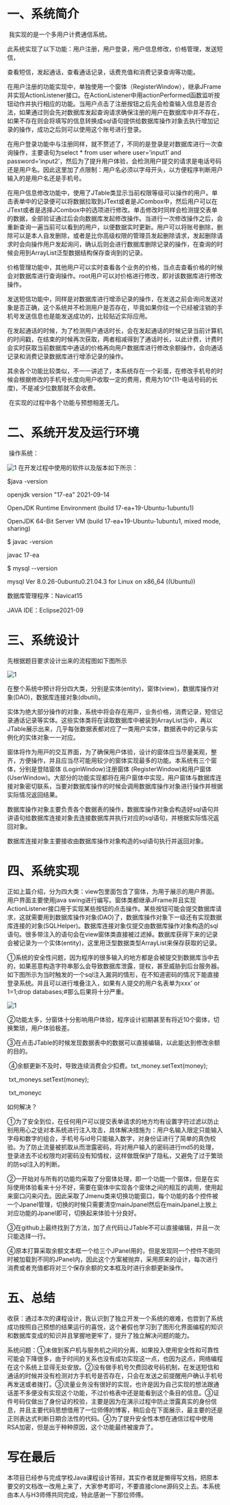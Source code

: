 # 一、系统简介

​    我实现的是一个多用户计费通信系统。

​    此系统实现了以下功能：用户注册，用户登录，用户信息修改，价格管理，发送短信，

查看短信，发起通话，查看通话记录，话费充值和消费记录查询等功能。

​    在用户注册的功能实现中，单独使用一个窗体（RegisterWindow），继承JFrame并实现ActionListener接口。在ActionListener中用actionPerformed函数监听按钮动作并执行相应的功能。当用户点击了注册按钮之后先会检查输入信息是否合法，如果通过则会先对数据库发起查询请求确保注册的用户在数据库中并不存在，如果不存在则会将填写的信息转换成sql语句提供给数据库操作对象去执行增加记录的操作，成功之后则可以使用这个账号进行登录。

​    在用户登录功能中与注册同样，就不赘述了，不同的是登录是对数据库进行一次查询操作，主要语句为select * from user where user=’input1’ and password=’input2’，然后为了提升用户体验，会检测用户提交的请求是电话号码还是用户名。因此这里加了点限制：用户名必须以字母开头，以方便程序判断用户输入的是用户名还是手机号。

​    在用户信息修改功能中，使用了JTable类显示当前权限等级可以操作的用户。单击表单中的记录便可以将数据拉取到JText或者是JCombox中，然后用户可以在JText或者是选择JCombox中的选项进行修改。单击修改时同样会检测提交表单的数据，全部验证通过后会向数据库发起修改操作。当进行一次修改操作之后，会重新查询一遍当前可以看到的用户，以便数据实时更新。用户可以将账号删除，删除可以是本人自发删除，或者是比你高级权限的管理员发起删除请求，发起删除请求时会向操作用户发起询问，确认后则会进行数据库删除记录的操作，在查询的时候会用到ArrayList泛型数据结构保存查询到的记录。

​    价格管理功能中，其他用户可以实时查看各个业务的价格，当点击查看价格的时候会对数据库进行查询操作。root用户可以对价格进行修改，即对该数据库进行修改操作。

​    发送短信功能中，同样是对数据库进行增添记录的操作，在发送之前会询问发送对象是否正确，这个系统并不检测用户是否存在，毕竟如果你往一个已经被注销的手机号发送信息也是能发送成功的，比较贴近实际应用。

​    在发起通话的时候，为了检测用户通话时长，会在发起通话的时候记录当前计算机的时间戳，在结束的时候再次获取，两者相减得到了通话时长，以此计费，计费时会实时获取当前数据库中通话的价格再向用户数据库进行修改余额操作，会向通话记录和消费记录数据库进行增添记录的操作。

​    其余各个功能比较类似，不一一讲述了，本系统存在一个彩蛋，在修改手机号的时候会根据修改的手机号长度向用户收取一定的费用，费用为10^(11-电话号码的长度)，不是减少位数那就不会收费。

​    在实现的过程中各个功能与预想相差无几。

# 二、系统开发及运行环境

​    操作系统：

![1](./mdsrc/1.png)
 在开发过程中使用的软件以及版本如下所示：

$java -version

openjdk version "17-ea" 2021-09-14

OpenJDK Runtime Environment (build 17-ea+19-Ubuntu-1ubuntu1)

OpenJDK 64-Bit Server VM (build 17-ea+19-Ubuntu-1ubuntu1, mixed mode, sharing)

$ javac -version

javac 17-ea

$ mysql --version

mysql Ver 8.0.26-0ubuntu0.21.04.3 for Linux on x86_64 ((Ubuntu))

数据库管理程序：Navicat15

JAVA IDE：Eclipse2021-09

# 三、系统设计

先根据题目要求设计出来的流程图如下图所示

![1](./mdsrc/2.png)

 

在整个系统中预计将分四大类，分别是实体(entity)，窗体(view)，数据库操作对象(DAO)，数据库连接对象(dbutil)。

​    实体为绝⼤部分操作的对象，系统中将会存在⽤⼾，业务价格，消费记录，短信记录通话记录等实体。这些实体类将在读取数据库中被装到ArrayList当中，再以JTable展示出来，几乎每张数据表都对应了一类用户实体，数据表中的记录与实例化的实体对象一一对应。

窗体将作为⽤⼾的交互界⾯，为了确保用户体验，设计的窗体应当尽量美观，整齐，方便操作，并且应当尽可能用较少的窗体实现最多的功能。本系统有三个窗体，分别是登陆窗体 (LoginWindow)注册窗体 (RegisterWindow)和用户窗体 (UserWindow)。大部分的功能实现都将在用户窗体中实现，用户窗体与数据库连接对象密切联系，当要对数据库操作的时候会调用数据库操作对象进行操作并根据实际情况返回结果。

数据库操作对象主要负责各个数据表的操作，数据库操作对象会构造好sql语句并讲语句给数据库连接对象去连接数据库并执行对应的sql语句，并根据实际情况返回对象。

数据库连接对象主要接收由数据库操作对象构造的sql语句执行并返回对象。

# 四、系统实现 

正如上篇介绍，分为四大类：view包里面包含了窗体，为用于展示的用户界面。用户界面主要使用java swing进行编写。窗体类都继承JFrame并且实现ActionListener接口用于实现某些按钮的点击操作。某些按钮可能会提交数据库请求，这就需要用到数据库操作对象(DAO)了，数据库操作对象下一级还有实现数据库连接的对象(SQLHelper)。数据库连接对象仅提交由数据库操作对象构造的sql语句。很多带注入的语句会在view窗体类直接被过滤掉。数据库获得下来的记录会被记录为一个实体(entity)，这里用泛型数据类型ArrayList来保存获取的记录。

​    ①系统的安全性问题，因为程序的很多输入的地方都是会被提交到数据库当中去的，如果恶意构造字符串那么会导致数据库泄露，提权，甚至威胁到后台服务器。如下图所示为当时触发的一个sql注入漏洞的情形，在不知道密码的情况下能直接登录系统。并且可以进行堆叠注入，如果有人提交的用户名表单为xxx’ or 1=1;drop databases;#那么后果将十分严重。

 ![1](./mdsrc/3.png)



​    ②功能太多，分窗体十分影响用户体验，程序设计初期甚至有将近10个窗体，切换繁琐，用户体验极差。

​    ③在点击JTable的时候发现数据表中的数据可以直接编辑，以此能达到修改余额的目的。

​    ④余额更新不及时，导致连续消费会少扣费。txt_money.setText(money);

​      txt_moneys.setText(money);

​      txt_moneyc

如何解决？

①为了安全到位，在任何用户可以提交表单请求的地方均有设置字符过滤以防止别用用心之徒对本系统进行注入攻击，具体解决措施为：用户名输入限定只能输入字母和数字的组合，手机号与id号只能输入数字，对身份证进行了简单的真伪校验。为了防止流量被抓取从而泄露密码，将对用户输入的密码进行md5的处理，登录进去不论权限均对密码没有知情权，这样做既保护了隐私，又避免了过于繁琐的防sql注入的判断。

②一开始对与所有的功能均采取了分窗体处理，即一个功能一个窗体，但是在实际使用体验看来十分不好，需要在窗体中实现各个窗体之间的相互的调用，使用起来窗口闪来闪去。因此采取了Jmenu类来切换功能窗口，每个功能的各个控件被一个Jpanel管理，切换的时候只需要清空mainJpanel然后在mainJpanel上放上对应功能的Jpanel即可，切换起来体验十分良好。

③在github上最终找到了方法，加了点代码让JTable不可以直接编辑，并且一次只能选择一行。

④原本打算采取余额文本框一个给三个JPanel用的，但是发现同一个控件不能同时被加载到不同的JPanel内，因此这个方案被抛弃，采用原来的设计，每次进行消费或者充值都将对三个保存余额的文本框及时进行余额更新操作。

 

# 五、总结

收获：通过本次的课程设计，我认识到了独立开发一个系统的艰难，也尝到了系统成功按照自己预想的结果运行的喜悦，这个暑假也学习到了图形化界面编程的知识和数据库变成的知识并且掌握地更牢了，提升了独立解决问题的能力。

系统问题：①未做到客户机与服务机之间的分离，如果投入使用安全性和可靠性可能会下降很多，由于时间的关系也没有成功实现这一点，也因为这点，网络编程在这个系统上显得无处安放。②没有做手机号欠费回收号码机制，在发送短信和通话的时候并没有检测对方手机号是否存在，只会在发送之前提醒用户确认手机号再发送或者拨打。③流量业务没有很好的实现，也许是因为自己实现的想法跟通话差不多便没有实现这个功能，不过价格表中还是能看到这个条目的信息。③证件号码仅做出了身份证的校验，主要是因为在演示过程中防止泄露真实的身份信息，并且主要代码思想借用了一位师傅的博客，稍后会在下面展示，最主要的还是正则表达式判断日期合法性的代码。④为了提升安全性本想在通信过程中使用RSA加密，但是出于种种原因，这个功能最终被废弃了。

# 写在最后

本项目已经参与完成学校Java课程设计答辩，其实作者就是懒得写文档，把原本要交的文档改一改用上来了，大家参考即可，不要直接clone源码交上去。本系统由本人与H3师傅共同完成，特此感谢一下那位师傅。


